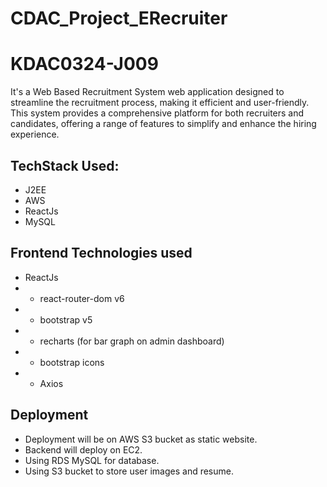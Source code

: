 # CDAC_Project_ERecruiter

# KDAC0324-J009

It's a Web Based Recruitment System web application designed to streamline the recruitment process, making it efficient and user-friendly. This system provides a comprehensive platform for both recruiters and candidates, offering a range of features to simplify and enhance the hiring experience.


## TechStack Used:
- J2EE
- AWS
- ReactJs
- MySQL


## Frontend Technologies used
- ReactJs
- - react-router-dom v6
- - bootstrap v5
- - recharts (for bar graph on admin dashboard)
- - bootstrap icons
- - Axios 

## Deployment 
- Deployment will be on AWS S3 bucket as static website.
- Backend will deploy on EC2.
- Using RDS MySQL for database.
- Using S3 bucket to store user images and resume.

